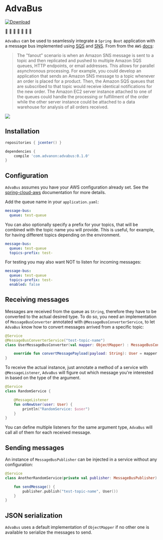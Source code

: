 # AdvaBus
[ ![Download](https://api.bintray.com/packages/advanon/advanon/advabus/images/download.svg) ](https://bintray.com/advanon/advanon/advabus/_latestVersion)

:bus: :bus: :bus: :bus: :bus: :bus: :bus:

`AdvaBus` can be used to seamlessly integrate a `Spring Boot` application with a message bus implemented using [SQS](https://aws.amazon.com/sqs/) and [SNS](https://aws.amazon.com/sns/).
From from the `AWS` [docs](https://docs.aws.amazon.com/sns/latest/dg/SNS_Scenarios.html):
> The "fanout" scenario is when an Amazon SNS message is sent to a topic and then replicated and pushed to multiple Amazon SQS queues, HTTP endpoints, or email addresses. This allows for parallel asynchronous processing. For example, you could develop an application that sends an Amazon SNS message to a topic whenever an order is placed for a product. Then, the Amazon SQS queues that are subscribed to that topic would receive identical notifications for the new order. The Amazon EC2 server instance attached to one of the queues could handle the processing or fulfillment of the order while the other server instance could be attached to a data warehouse for analysis of all orders received.

![](https://docs.aws.amazon.com/sns/latest/dg/images/sns-fanout.png)

## Installation
```groovy
repositories { jcenter() }

dependencies {
    compile 'com.advanon:advabus:0.1.0'
}
```

## Configuration
`AdvaBus` assumes you have your AWS configuration already set. See the [spring-cloud-aws](https://cloud.spring.io/spring-cloud-aws/spring-cloud-aws.html#_sdk_credentials_configuration)
documentation for more details.  

Add the queue name in your `application.yaml`:
```yaml
message-bus:
  queue: test-queue
```

You can also optionally specify a prefix for your topics, that will be combined with the topic name you will provide. 
This is useful, for example, for having different topics depending on the environment.
```yaml
message-bus:
  queue: test-queue
  topics-prefix: test-    
```

For testing you may also want NOT to listen for incoming messages:
```yaml
message-bus:
  queue: test-queue
  topics-prefix: test-
  enabled: false
```

## Receiving messages
Messages are received from the queue as `String`, therefore they have to be converted to the actual desired type. To do so, you need an implementation of `MessageBusConverter` annotated with `@MessageBusConverterService`, to let `AdvaBus` know how to convert messages arrived from a specific topic:
```kotlin
@Service
@MessageBusConverterService("test-topic-name")
class UserMessageBusConverter(val mapper: ObjectMapper) : MessageBusConverter {

    override fun convertMessagePayload(payload: String): User = mapper.readValue(payload)
}
```

To receive the actual instance, just annotate a method of a service with `@MessageListener`, `AdvaBus` will figure out which message you're interested in based on the type of the argument.
```kotlin
@Service
class RandomService {

    @MessageListener
    fun onNewUser(user: User) {
        println("RandomService: $user")
    }
}
```

You can define multiple listeners for the same argument type, `AdvaBus` will call all of them for each received message.

## Sending messages

An instance of `MessageBusPublisher` can be injected in a service without any configuration:

```kotlin
@Service
class AnotherRandomService(private val publisher: MessageBusPublisher) {

    fun sendMessage() {
        publisher.publish("test-topic-name", User())
    }
}
```

## JSON serialization
`AdvaBus` uses a default implementation of `ObjectMapper` if no other one is available to serialize the messages to send.

